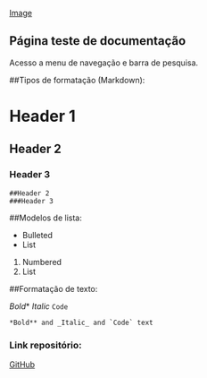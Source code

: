 
[Image](https://serpro.gov.br/menu/quem-somos/marca-serpro/imagens/marcas/marca-sem-tagline-positivo.png)

## Página teste de documentação 

Acesso a menu de navegação e barra de pesquisa. 


##Tipos de formatação (Markdown): 

# Header 1

## Header 2

### Header 3


``` # Header 1 
##Header 2
###Header 3

```

##Modelos de lista:

- Bulleted
- List

1. Numbered
2. List
 
##Formatação de texto: 

*Bold** _Italic_ `Code`
```
*Bold** and _Italic_ and `Code` text
```

### Link repositório:

[GitHub](http://github.com/rafaritho/site_test/)


